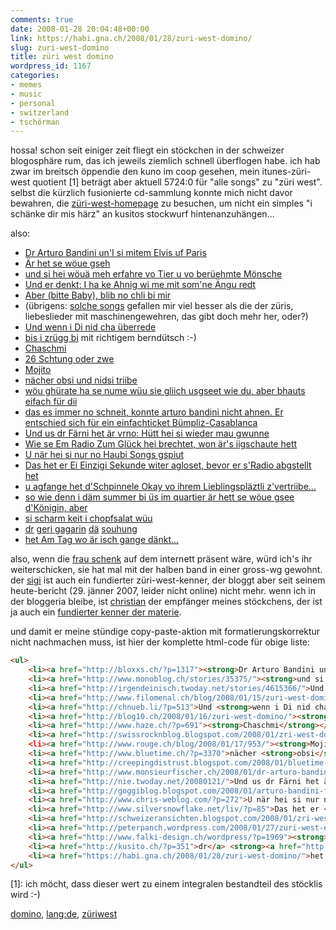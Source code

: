 ```yaml
---
comments: true
date: 2008-01-28 20:04:48+00:00
link: https://habi.gna.ch/2008/01/28/zuri-west-domino/
slug: zuri-west-domino
title: züri west domino
wordpress_id: 1167
categories:
- memes
- music
- personal
- switzerland
- tschörman
---
```


hossa! schon seit einiger zeit fliegt ein stöckchen in der schweizer blogosphäre rum, das ich jeweils ziemlich schnell überflogen habe. ich hab zwar im breitsch öppendie den kuno im coop gesehen, mein itunes-züri-west quotient [1] beträgt aber aktuell 5724:0 für "alle songs" zu "züri west". selbst die kürzlich fusionierte cd-sammlung konnte mich nicht davor bewahren, die [züri-west-homepage](http://www.zueriwest.ch/) zu besuchen, um nicht ein simples "i schänke dir mis härz" an kusitos stockwurf hintenanzuhängen...

also:

* [Dr Arturo Bandini un'I si mitem Elvis uf Paris](http://bloxxs.ch/?p=1317)
* [Är het se wöue gseh](https://leumund.ch/2008/worldwide/zuri-west-domino/)
* [und si hei wöuä meh erfahre vo Tier u vo berüehmte Mönsche](http://www.monoblog.ch/stories/35375/)
* [Und er denkt: I ha ke Ahnig wi me mit som'ne Ängu redt](http://irgendeinisch.twoday.net/stories/4615366/)
* [Aber (bitte Baby), blib no chli bi mir](http://www.filomenal.ch/blog/2008/01/15/zuri-west-domino/)
* (übrigens: [solche songs](http://www.filomenal.ch/blog/2008/01/25/antreten-wer-wars/) gefallen mir viel besser als die der züris, liebeslieder mit maschinengewehren, das gibt doch mehr her, oder?)
* [Und wenn i Di nid cha überrede](http://chnueb.li/?p=513)
* [bis i zrügg bi](http://blog10.ch/2008/01/16/zuri-west-domino/) mit richtigem berndütsch :-)
* [Chaschmi](http://www.haze.ch/?p=691)
* [26 Schtung oder zwe](http://swissrocknblog.blogspot.com/2008/01/zri-west-domino.html)
* [Mojito](http://www.rouge.ch/blog/2008/01/17/953/)
* [nächer obsi und nidsi triibe](http://www.bluetime.ch/?p=3370)
* [wöu ghürate ha se nume wüu sie gliich usgseet wie du, aber bhauts eifach für dii](http://creepingdistrust.blogspot.com/2008/01/bluetime-hat-mich-erwischt.html)
* [das es immer no schneit, konnte arturo bandini nicht ahnen. Er entschied sich für ein einfachticket Bümpliz-Casablanca](http://www.monsieurfischer.ch/2008/01/dr-arturo-bandini-verreist-uf.html)
* [Und us dr Färni het är vrno: Hütt hei si wieder mau gwunne](http://nie.twoday.net/20080121/)
* [Wie se Em Radio Zum Glück hei brechtet, won är's iigschaute hett](http://goggiblog.blogspot.com/2008/01/arturo-bandini-fr-dewigkeit.html)
* [U när hei si nur no Haubi Songs gspiut](http://www.chris-weblog.com/?p=272)
* [Das het er Ei Einzigi Sekunde witer agloset, bevor er s'Radio abgstellt het](http://www.silversnowflake.net/liv/?p=85)
* [u agfange het d'Schpinnele Okay vo ihrem Lieblingspläztli z'vertriibe...](http://schweizeransichten.blogspot.com/2008/01/zri-wescht-chnppu.html)
* [so wie denn i däm summer bi üs im quartier är hett se wöue gsee d'Königin, aber](http://peterpanch.wordpress.com/2008/01/27/zuri-west-es-schwiizer-stockli-2/)
* [si scharm keit i chopfsalat wüu](http://www.falki-design.ch/wordpress/?p=1969)
* [dr](http://kusito.ch/?p=351) [geri gagarin](http://kusito.ch/?p=351) [dä](http://kusito.ch/?p=351) [souhung](http://kusito.ch/?p=351)
* [het Am Tag wo är isch gange dänkt...](https://habi.gna.ch/2008/01/28/zuri-west-domino/)

also, wenn die [frau schenk](https://flickr.com/photos/habi/165093147/) auf dem internett präsent wäre, würd ich's ihr weiterschicken, sie hat mal mit der halben band in einer gross-wg gewohnt. der [sigi](http://sigi.freeflux.net/) ist auch ein fundierter züri-west-kenner, der bloggt aber seit seinem heute-bericht (29. jänner 2007, leider nicht online) nicht mehr. wenn ich in der bloggeria bleibe, ist [christian](https://hymnos.existenz.ch) der empfänger meines stöckchens, der ist ja auch ein [fundierter kenner der materie](http://hymnos.existenz.ch/2007/12/01/zuri-west-live-geblogge/).

und damit er meine stündige copy-paste-aktion mit formatierungskorrektur nicht nachmachen muss, ist hier der komplette html-code für obige liste:

````html
<ul>
    <li><a href="http://bloxxs.ch/?p=1317"><strong>Dr Arturo Bandini un</strong><strong>'I</strong> si mitem <strong>Elvis</strong> uf <strong>Paris</strong></a></li> <li><a href="https://leumund.ch/2008/worldwide/zuri-west-domino/"><strong>Är het se wöue gseh</strong></a></li>
    <li><a href="http://www.monoblog.ch/stories/35375/"><strong>und si hei wöuä meh erfahre vo Tier u vo berüehmte Mönsche</strong></a></li>
    <li><a href="http://irgendeinisch.twoday.net/stories/4615366/">Und er denkt: <strong>I ha ke Ahnig wi me mit som'ne Ängu redt</strong></a></li>
    <li><a href="http://www.filomenal.ch/blog/2008/01/15/zuri-west-domino/">Aber <strong>(bitte Baby), blib no chli bi mir</strong></a></li>
    <li><a href="http://chnueb.li/?p=513">Und <strong>wenn i Di nid cha überrede</strong></a></li>
    <li><a href="http://blog10.ch/2008/01/16/zuri-west-domino/"><strong>bis i zrügg bi</strong></a>
    <li><a href="http://www.haze.ch/?p=691"><strong>Chaschmi</strong></a></li>
    <li><a href="http://swissrocknblog.blogspot.com/2008/01/zri-west-domino.html"><strong>26 Schtung oder zwe</strong></a></li
    <li><a href="http://www.rouge.ch/blog/2008/01/17/953/"><strong>Mojito</strong></a><br /></li>
    <li><a href="http://www.bluetime.ch/?p=3370">nächer <strong>obsi</strong> und <strong>nidsi</strong> triibe</a></li>
    <li><a href="http://creepingdistrust.blogspot.com/2008/01/bluetime-hat-mich-erwischt.html">wöu <strong>ghürate ha se nume wüu sie gliich usgseet wie du</strong>, aber <strong>bhauts eifach für dii</strong></a></li>
    <li><a href="http://www.monsieurfischer.ch/2008/01/dr-arturo-bandini-verreist-uf.html"><strong>das es immer no schneit</strong>, konnte <strong>arturo bandini</strong> nicht ahnen. Er entschied sich für ein einfachticket <strong>Bümpliz-Casablanca</strong></a><br /></li>
    <li><a href="http://nie.twoday.net/20080121/">Und us dr Färni het är vrno: <strong>Hütt hei si wieder mau gwunne</strong></a><br /></li>
    <li><a href="http://goggiblog.blogspot.com/2008/01/arturo-bandini-fr-dewigkeit.html">Wie se Em <strong>Radio Zum Glück</strong> hei brechtet, won är's iigschaute hett</a></li>
    <li><a href="http://www.chris-weblog.com/?p=272">U när hei si nur no <strong>Haubi Songs</strong> gspiut</a></li>
    <li><a href="http://www.silversnowflake.net/liv/?p=85">Das het er <strong>Ei Einzigi Sekunde</strong> witer agloset, bevor er s'Radio abgstellt het</a></li>
    <li><a href="http://schweizeransichten.blogspot.com/2008/01/zri-wescht-chnppu.html">u agfange het d'<strong>Schpinnele Okay</strong> vo ihrem Lieblingspläztli z'vertriibe...</a></li>
    <li><a href="http://peterpanch.wordpress.com/2008/01/27/zuri-west-es-schwiizer-stockli-2/"><strong>so wie denn i däm summer bi üs im quartier är hett se wöue gsee d'</strong> Königin, aber</a><br /></li>
    <li><a href="http://www.falki-design.ch/wordpress/?p=1969"><strong>si scharm keit i chopfsalat</strong> wüu</a></li>
    <li><a href="http://kusito.ch/?p=351">dr</a> <strong><a href="http://kusito.ch/?p=351">geri gagarin</a></strong> <a href="http://kusito.ch/?p=351">dä</a> <strong><a href="http://kusito.ch/?p=351">souhung</a></strong></li>
    <li><a href="https://habi.gna.ch/2008/01/28/zuri-west-domino/">het <strong>Am Tag wo är isch gange</strong> dänkt...</a></li>
</ul> 
````

[1]: ich möcht, dass dieser wert zu einem integralen bestandteil des stöcklis wird :-)

[domino](http://technorati.com/tag/domino), [lang:de](http://technorati.com/tag/lang:de), [züriwest](http://technorati.com/tag/z%C3%BCriwest)
